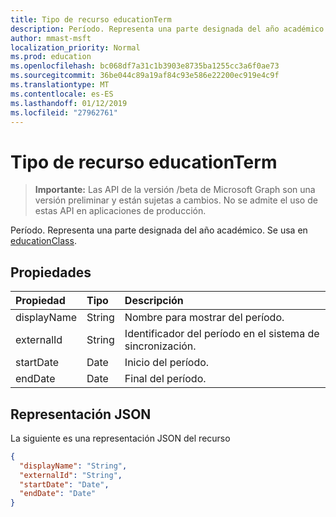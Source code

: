 ```yaml
---
title: Tipo de recurso educationTerm
description: Período. Representa una parte designada del año académico. Se usa en educationClass.
author: mmast-msft
localization_priority: Normal
ms.prod: education
ms.openlocfilehash: bc068df7a31c1b3903e8735ba1255cc3a6f0ae73
ms.sourcegitcommit: 36be044c89a19af84c93e586e22200ec919e4c9f
ms.translationtype: MT
ms.contentlocale: es-ES
ms.lasthandoff: 01/12/2019
ms.locfileid: "27962761"
---
```

# <a name="educationterm-resource-type"></a>Tipo de recurso educationTerm

> **Importante:** Las API de la versión /beta de Microsoft Graph son una versión preliminar y están sujetas a cambios. No se admite el uso de estas API en aplicaciones de producción.

Período. Representa una parte designada del año académico. Se usa en [educationClass](educationclass.md).

## <a name="properties"></a>Propiedades
| Propiedad     | Tipo   |Descripción|
|:---------------|:--------|:----------|
|displayName| String| Nombre para mostrar del período.| 
|externalId|String| Identificador del período en el sistema de sincronización.|
|startDate|Date|Inicio del período.|
|endDate|Date|Final del período.|

## <a name="json-representation"></a>Representación JSON

La siguiente es una representación JSON del recurso

<!-- {
  "blockType": "resource",
  "optionalProperties": [

  ],
  "@odata.type": "microsoft.graph.educationTerm"
}-->

```json
{
  "displayName": "String",
  "externalId": "String",
  "startDate": "Date",
  "endDate": "Date"
}
```

<!-- uuid: 4e9d671f-3068-4e09-aba2-b39e81a0e452
2015-10-25 14:57:30 UTC -->
<!-- {
  "type": "#page.annotation",
  "description": "educationTerm resource",
  "keywords": "",
  "section": "documentation",
  "tocPath": ""
}-->
